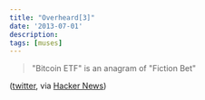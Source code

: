 ```yaml
---
title: "Overheard[3]"
date: '2013-07-01'
description:
tags: [muses]
---
```


> "Bitcoin ETF" is an anagram of "Fiction Bet"

([twitter](https://twitter.com/LorcanRK/status/351840221773578241), via [Hacker News](https://news.ycombinator.com/item?id=5973971))

